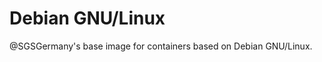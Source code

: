 Debian GNU/Linux
================

@SGSGermany's base image for containers based on Debian GNU/Linux.
